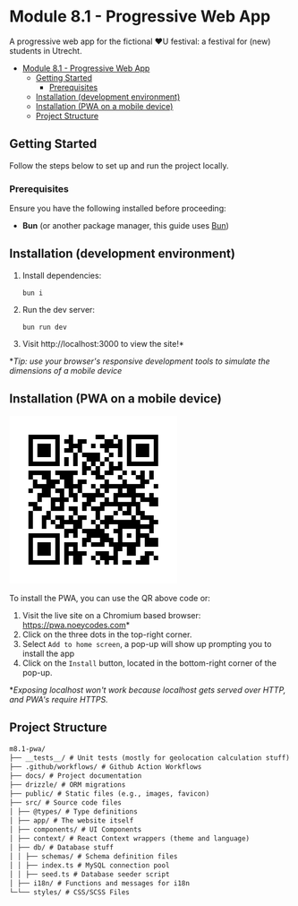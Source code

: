 # Module 8.1 - Progressive Web App

A progressive web app for the fictional ❤️U festival: a festival for (new) students in Utrecht.

- [Module 8.1 - Progressive Web App](#module-81---progressive-web-app)
  - [Getting Started](#getting-started)
    - [Prerequisites](#prerequisites)
  - [Installation (development environment)](#installation-development-environment)
  - [Installation (PWA on a mobile device)](#installation-pwa-on-a-mobile-device)
  - [Project Structure](#project-structure)

## Getting Started

Follow the steps below to set up and run the project locally.

### Prerequisites

Ensure you have the following installed before proceeding:

- **Bun** (or another package manager, this guide uses [Bun](https://bun.sh/))

## Installation (development environment)

1. Install dependencies:
   ```
   bun i
   ```
2. Run the dev server:
   ```
   bun run dev
   ```
3. Visit http://localhost:3000 to view the site!\*

\*_Tip: use your browser's responsive development tools to simulate the dimensions of a mobile device_

## Installation (PWA on a mobile device)

![QR Code](./public/img/qr-code.png)

To install the PWA, you can use the QR above code or:

1. Visit the live site on a Chromium based browser: https://pwa.noeycodes.com*
2. Click on the three dots in the top-right corner.
3. Select `Add to home screen`, a pop-up will show up prompting you to install the app
4. Click on the `Install` button, located in the bottom-right corner of the pop-up.

\*_Exposing localhost won't work because localhost gets served over HTTP, and PWA's require HTTPS._

## Project Structure

```
m8.1-pwa/
├── __tests__/ # Unit tests (mostly for geolocation calculation stuff)
├── .github/workflows/ # Github Action Workflows
├── docs/ # Project documentation
├── drizzle/ # ORM migrations
├── public/ # Static files (e.g., images, favicon)
├── src/ # Source code files
│ ├── @types/ # Type definitions
│ ├── app/ # The website itself
│ ├── components/ # UI Components
│ ├── context/ # React Context wrappers (theme and language)
│ ├── db/ # Database stuff
│ │ ├── schemas/ # Schema definition files
│ │ ├── index.ts # MySQL connection pool
│ │ ├── seed.ts # Database seeder script
│ ├── i18n/ # Functions and messages for i18n
└─└── styles/ # CSS/SCSS Files
```
